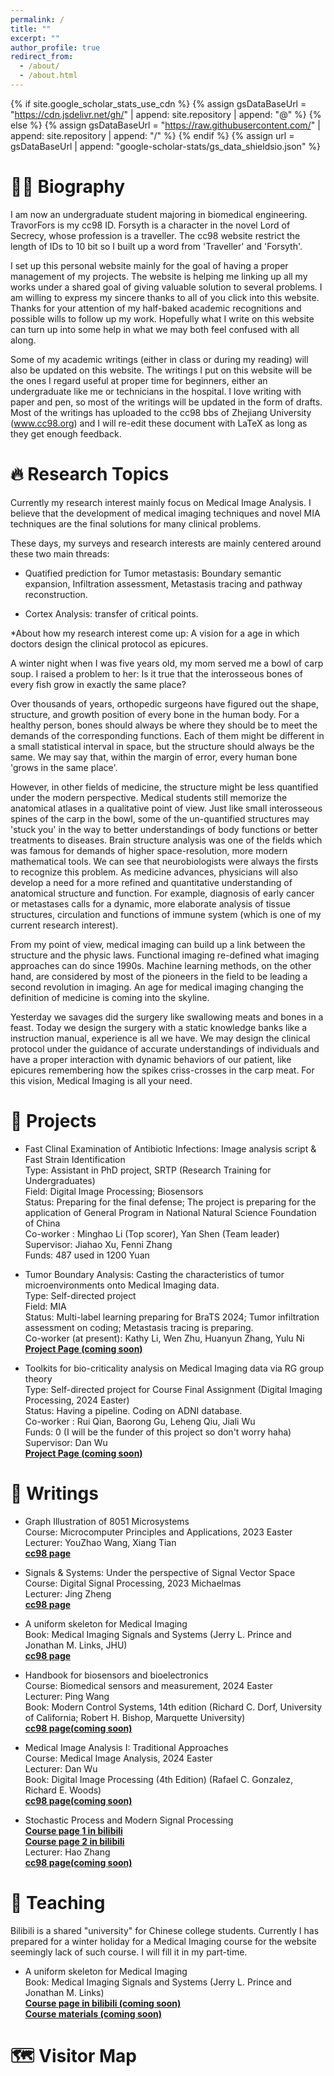 ```yaml
---
permalink: /
title: ""
excerpt: ""
author_profile: true
redirect_from: 
  - /about/
  - /about.html
---
```


{% if site.google_scholar_stats_use_cdn %}
{% assign gsDataBaseUrl = "https://cdn.jsdelivr.net/gh/" | append: site.repository | append: "@" %}
{% else %}
{% assign gsDataBaseUrl = "https://raw.githubusercontent.com/" | append: site.repository | append: "/" %}
{% endif %}
{% assign url = gsDataBaseUrl | append: "google-scholar-stats/gs_data_shieldsio.json" %}

<span class='anchor' id='about-me'></span>

# 🧍‍♂️ Biography
I am now an undergraduate student majoring in biomedical engineering. TravorFors is my cc98 ID. Forsyth is a character in the novel Lord of Secrecy, whose profession is a traveller. The cc98 website restrict the length of IDs to 10 bit so I built up a word from 'Traveller' and 'Forsyth'. 

I set up this personal website mainly for the goal of having a proper management of my projects. The website is helping me linking up all my works under a shared goal of giving valuable solution to several problems. I am willing to express my sincere thanks to all of you click into this website. Thanks for your attention of my half-baked academic recognitions and possible wills to follow up my work. Hopefully what I write on this website can turn up into some help in what we may both feel confused with all along.

Some of my academic writings (either in class or during my reading) will also be updated on this website. The writings I put on this website will be the ones I regard useful at proper time for beginners, either an undergraduate like me or technicians in the hospital. I love writing with paper and pen, so most of the writings will be updated in the form of drafts. Most of the writings has uploaded to the cc98 bbs of Zhejiang University (www.cc98.org) and I will re-edit these document with LaTeX as long as they get enough feedback. 

# 🔥 Research Topics

Currently my research interest mainly focus on Medical Image Analysis. I believe that the development of medical imaging techniques and novel MIA techniques are the final solutions for many clinical problems. <br />

These days, my surveys and research interests are mainly centered around these two main threads: <br />

- Quatified prediction for Tumor metastasis: Boundary semantic expansion, Infiltration assessment, Metastasis tracing and pathway reconstruction.  <br />

- Cortex Analysis: transfer of critical points.  <br />

*About how my research interest come up: A vision for a age in which doctors design the clinical protocol as epicures.

A winter night when I was five years old, my mom served me a bowl of carp soup. I raised a problem to her: Is it true that the interosseous bones of every fish grow in exactly the same place? <br />

Over thousands of years, orthopedic surgeons have figured out the shape, structure, and growth position of every bone in the human body. For a healthy person, bones should always be where they should be to meet the demands of the corresponding functions. Each of them might be different in a small statistical interval in space, but the structure should always be the same. We may say that, within the margin of error, every human bone 'grows in the same place'. <br />

However, in other fields of medicine, the structure might be less quantified under the modern perspective. Medical students still memorize the anatomical atlases in a qualitative point of view. Just like small interosseous spines of the carp in the bowl, some of the un-quantified structures may 'stuck you' in the way to better understandings of body functions or better treatments to diseases. Brain structure analysis was one of the fields which was famous for demands of higher space-resolution, more modern mathematical tools. We can see that neurobiologists were always the firsts to recognize this problem. As medicine advances, physicians will also develop a need for a more refined and quantitative understanding of anatomical structure and function. For example, diagnosis of early cancer or metastases calls for a dynamic, more elaborate analysis of tissue structures, circulation and functions of immune system (which is one of my current research interest). <br />

From my point of view, medical imaging can build up a link between the structure and the physic laws. Functional imaging re-defined what imaging approaches can do since 1990s. Machine learning methods, on the other hand, are considered by most of the pioneers in the field to be leading a second revolution in imaging. An age for medical imaging changing the definition of medicine is coming into the skyline. <br />

Yesterday we savages did the surgery like swallowing meats and bones in a feast. Today we design the surgery with a static knowledge banks like a instruction manual, experience is all we have. We may design the clinical protocol under the guidance of accurate understandings of individuals and have a proper interaction with dynamic behaviors of our patient, like epicures remembering how the spikes criss-crosses in the carp meat. For this vision, Medical Imaging is all your need. <br />

# 📝 Projects
- Fast Clinal Examination of Antibiotic Infections: Image analysis script & Fast Strain Identification <br />
  Type: Assistant in PhD project, SRTP (Research Training for Undergraduates) <br />
  Field: Digital Image Processing; Biosensors  <br />
  Status: Preparing for the final defense; The project is preparing for the application of General Program in National Natural Science Foundation of China <br />
  Co-worker : Minghao Li (Top scorer), Yan Shen (Team leader) <br />
  Supervisor: Jiahao Xu, Fenni Zhang <br />
  Funds: 487 used in 1200 Yuan  <br />

- Tumor Boundary Analysis: Casting the characteristics of tumor microenvironments onto Medical Imaging data. <br />
  Type: Self-directed project <br />
  Field: MIA <br />
  Status: Multi-label learning preparing for BraTS 2024; Tumor infiltration assessment on coding; Metastasis tracing is preparing. <br />
  Co-worker (at present): Kathy Li, Wen Zhu, Huanyun Zhang, Yulu Ni <br />
  **[Project Page (coming soon)](https://BoundaryEstimator.github.io/)** <br />

- Toolkits for bio-criticality analysis on Medical Imaging data via RG group theory <br />
  Type: Self-directed project for Course Final Assignment (Digital Imaging Processing, 2024 Easter) <br />
  Status: Having a pipeline. Coding on ADNI database. <br />
  Co-worker : Rui Qian, Baorong Gu, Leheng Qiu, Jiali Wu <br />
  Funds: 0 (I will be the funder of this project so don't worry haha)  <br />
  Supervisor: Dan Wu <br />
  **[Project Page (coming soon)](https://Bio-criticality-RGkit.github.io/)** <br />

# 📖 Writings
- Graph Illustration of 8051 Microsystems <br />
  Course: Microcomputer Principles and Applications, 2023 Easter <br />
  Lecturer: YouZhao Wang, Xiang Tian <br />
  **[cc98 page](https://www.cc98.org/topic/5640479)** <br />
- Signals & Systems: Under the perspective of Signal Vector Space <br />
  Course: Digital Signal Processing, 2023 Michaelmas <br />
  Lecturer: Jing Zheng <br />
  **[cc98 page](https://www.cc98.org/topic/5735494)** <br />
- A uniform skeleton for Medical Imaging <br />
  Book: Medical Imaging Signals and Systems (Jerry L. Prince and Jonathan M. Links, JHU) <br />
  **[cc98 page](https://www.cc98.org/topic/5735488)** <br />
  
- Handbook for biosensors and bioelectronics <br />
  Course: Biomedical sensors and measurement, 2024 Easter <br />
  Lecturer: Ping Wang <br />
  Book: Modern Control Systems, 14th edition (Richard C. Dorf, University of California; Robert H. Bishop, Marquette University) <br />
  **[cc98 page(coming soon)](https://www.cc98.org/topic/5735488)** <br />
- Medical Image Analysis I: Traditional Approaches <br />
  Course: Medical Image Analysis, 2024 Easter <br />
  Lecturer: Dan Wu <br />
  Book: Digital Image Processing (4th Edition) (Rafael C. Gonzalez, Richard E. Woods) <br />
  **[cc98 page(coming soon)](https://www.cc98.org/topic/5735488)** <br />
- Stochastic Process and Modern Signal Processing <br />
  **[Course page 1 in bilibili](https://www.bilibili.com/video/BV1wj411k7Tj/?spm_id_from=333.337.search-card.all.click&vd_source=7b5afae343cc001dd31fbe5988ea0623)** <br />
  **[Course page 2 in bilibili](https://www.bilibili.com/video/BV1zw411c7PC/?spm_id_from=333.999.0.0&vd_source=7b5afae343cc001dd31fbe5988ea0623)** <br />
  Lecturer: Hao Zhang <br />
  **[cc98 page(coming soon)](https://www.cc98.org/topic/5735488)** <br />
  
# 📖 Teaching

Bilibili is a shared "university" for Chinese college students. Currently I has prepared for a winter holiday for a Medical Imaging course for the website seemingly lack of such course. I will fill it in my part-time.

- A uniform skeleton for Medical Imaging <br />
  Book: Medical Imaging Signals and Systems (Jerry L. Prince and Jonathan M. Links) <br />
  **[Course page in bilibili (coming soon)](https://www.bilibili.com)** <br />
  **[Course materials (coming soon)](https://Medical_Imaging.github.io/)** <br />
  
# 🗺️ Visitor Map
<script type="text/javascript" src="//rf.revolvermaps.com/0/0/8.js?i=5l1j5s5u3vz&amp;m=0&amp;c=00fff6&amp;cr1=ff00ff&amp;f=arial&amp;l=33" async="async"></script>
